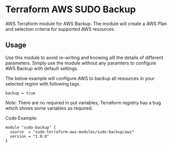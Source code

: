 # Terraform AWS SUDO Backup
AWS Terraform module for AWS Backup. The module will create a AWS Plan and selection criteria for supported AWS resources.

## Usage
Use this module to avoid re-writing and knowing alll the details of different parameters. Simply use the module without any paramters to configure AWS Backup with default settings.

The below example will configure AWS to backup all resources in your selected region with following tags.

```backup = true```

*Note:* There are no required in put variables, Terraform registry has a bug which shows some variables as required.

Code Example:
```hcl
module "sudo-backup" {
  source  = "sudo-terraform-aws-modules/sudo-backup/aws"
  version = "1.0.0"
}
```
